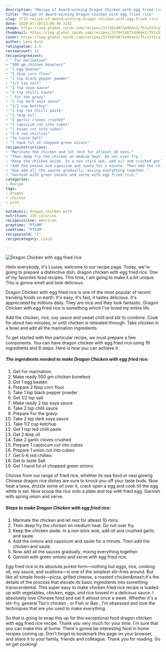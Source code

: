 ```yaml
---
description: "Recipe of Award-winning Dragon Chicken with egg fried rice"
title: "Recipe of Award-winning Dragon Chicken with egg fried rice"
slug: 5712-recipe-of-award-winning-dragon-chicken-with-egg-fried-rice
date: 2020-07-10T13:09:49.214Z
image: https://img-global.cpcdn.com/recipes/3179414871d464e3/751x532cq70/dragon-chicken-with-egg-fried-rice-recipe-main-photo.jpg
thumbnail: https://img-global.cpcdn.com/recipes/3179414871d464e3/751x532cq70/dragon-chicken-with-egg-fried-rice-recipe-main-photo.jpg
cover: https://img-global.cpcdn.com/recipes/3179414871d464e3/751x532cq70/dragon-chicken-with-egg-fried-rice-recipe-main-photo.jpg
author: Lena Bush
ratingvalue: 3.5
reviewcount: 15
recipeingredient:
- " For marination"
- "500 gm chicken boneless"
- "1 egg beaten"
- "2 tbsp corn flour"
- "1 tsp black pepper powder"
- "1/2 tsp salt"
- "2 tsp soya sauce"
- "2 tsp chilli sauce"
- " For the gravy"
- "2 tsp dark soya sauce"
- "1/2 cup ketchup"
- "1 tsp red chilli paste"
- "2 tbsp oil"
- "2 garlic cloves crushed"
- "1 capsicum cut into cubes"
- "1 onion cut into cubes"
- "5-6 red chillies"
- "to taste Salt"
- "1 hand ful of chopped green onions"
recipeinstructions:
- "Marinate the chicken and let rest for atleast 10 mins."
- "Then deep fry the chicken on medium heat. Do not over fry."
- "Keep the chicken aside. In a non stick wok, add oil and crushed garlic and saute."
- "Add the onions and capsicum and saute for a minute. Then add the chicken and saute."
- "Now add all the sauces gradually, mixing everything together."
- "Garnish with green onions and serve with egg fried rice."
categories:
- Recipe
tags:
- dragon
- chicken
- with

katakunci: dragon chicken with 
nutrition: 230 calories
recipecuisine: American
preptime: "PT29M"
cooktime: "PT33M"
recipeyield: "2"
recipecategory: Lunch

---
```



![Dragon Chicken with egg fried rice](https://img-global.cpcdn.com/recipes/3179414871d464e3/751x532cq70/dragon-chicken-with-egg-fried-rice-recipe-main-photo.jpg)

Hello everybody, it's Louise, welcome to our recipe page. Today, we're going to prepare a distinctive dish, dragon chicken with egg fried rice. One of my favorites food recipes. This time, I am going to make it a bit unique. This is gonna smell and look delicious.

Dragon Chicken with egg fried rice is one of the most popular of recent trending foods on earth. It's easy, it's fast, it tastes delicious. It's appreciated by millions daily. They are nice and they look fantastic. Dragon Chicken with egg fried rice is something which I've loved my entire life.

Add the chicken, rice, soy sauce and sweet chilli and stir to combine. Cook for about two minutes, or until chicken is reheated through. Take chicken in a bowl and add all the marination ingredients.


To get started with this particular recipe, we must prepare a few components. You can have dragon chicken with egg fried rice using 19 ingredients and 6 steps. Here is how you can achieve it.

<!--inarticleads1-->

##### The ingredients needed to make Dragon Chicken with egg fried rice:

1. Get  For marination:
1. Make ready 500 gm chicken boneless
1. Get 1 egg beaten
1. Prepare 2 tbsp corn flour
1. Take 1 tsp black pepper powder
1. Get 1/2 tsp salt
1. Make ready 2 tsp soya sauce
1. Take 2 tsp chilli sauce
1. Prepare  For the gravy:
1. Take 2 tsp dark soya sauce
1. Take 1/2 cup ketchup
1. Get 1 tsp red chilli paste
1. Get 2 tbsp oil
1. Take 2 garlic cloves crushed
1. Prepare 1 capsicum cut into cubes
1. Prepare 1 onion cut into cubes
1. Get 5-6 red chillies
1. Get to taste Salt
1. Get 1 hand ful of chopped green onions


Choose from our range of fried rice, whether its sea food or nasi goreng Chinese dragon rice dishes are sure to knock you off your taste buds. Now heat a tawa, drizzle some oil over it, crack open a egg and cook till the egg white is set. Now scoop the rice onto a plate and top with fried egg. Garnish with spring onion and serve. 

<!--inarticleads2-->

##### Steps to make Dragon Chicken with egg fried rice:

1. Marinate the chicken and let rest for atleast 10 mins.
1. Then deep fry the chicken on medium heat. Do not over fry.
1. Keep the chicken aside. In a non stick wok, add oil and crushed garlic and saute.
1. Add the onions and capsicum and saute for a minute. Then add the chicken and saute.
1. Now add all the sauces gradually, mixing everything together.
1. Garnish with green onions and serve with egg fried rice.


Egg fried rice in its absolute purest form—nothing but eggs, rice, cooking oil, soy sauce, and scallions—is one of the simplest stir-fries around. But like all simple foods—pizza, grilled cheese, a roasted chicken&amp;mash;it&#39;s the details of the process that elevate its basic ingredients into something transcendental. This super easy to make chicken fried rice recipe is loaded up with vegetables, chicken, eggs, and rice tossed in a delicious sauce. I absolutely love Chinese food and eat it almost once a week. Whether it&#39;s a stir-fry, general Tso&#39;s chicken , or Fish or Bao , I&#39;m obsessed and love the techniques that are you used to make everything. 

So that is going to wrap this up for this exceptional food dragon chicken with egg fried rice recipe. Thank you very much for your time. I'm sure that you can make this at home. There's gonna be interesting food in home recipes coming up. Don't forget to bookmark this page on your browser, and share it to your family, friends and colleague. Thank you for reading. Go on get cooking!
